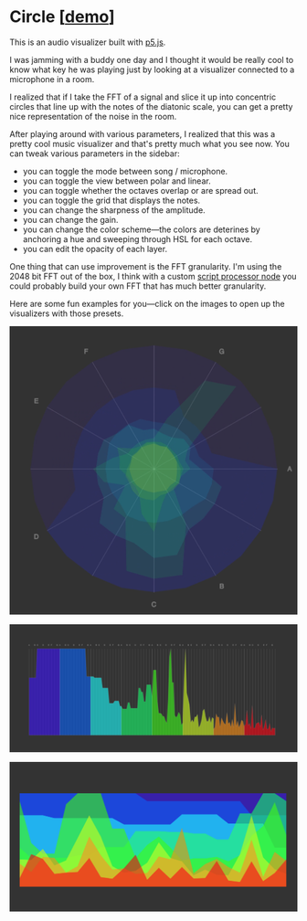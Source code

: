 # Circle [[demo](https://ccorcos.github.io/circle/)]

This is an audio visualizer built with [p5.js](http://p5js.org/).

I was jamming with a buddy one day and I thought it would be really cool to know what key he was playing just by looking at a visualizer connected to a microphone in a room.

I realized that if I take the FFT of a signal and slice it up into concentric circles that line up with the notes of the diatonic scale, you can get a pretty nice representation of the noise in the room.

After playing around with various parameters, I realized that this was a pretty cool music visualizer and that's pretty much what you see now. You can tweak various parameters in the sidebar:

- you can toggle the mode between song / microphone.
- you can toggle the view between polar and linear.
- you can toggle whether the octaves overlap or are spread out.
- you can toggle the grid that displays the notes.
- you can change the sharpness of the amplitude.
- you can change the gain.
- you can change the color scheme&mdash;the colors are deterines by anchoring a hue and sweeping through HSL for each octave.
- you can edit the opacity of each layer.

One thing that can use improvement is the FFT granularity. I'm using the 2048 bit FFT out of the box, I think with a custom [script processor node](https://developer.mozilla.org/en-US/docs/Web/API/ScriptProcessorNode) you could probably build your own FFT that has much better granularity.

Here are some fun examples for you&mdash;click on the images to open up the visualizers with those presets.

[![](./assets/logo.png)](https://ccorcos.github.io/circle/?grid=true&mode=song&view=polar&overlap=true&sharpness=6.02&gain=1.00&hue=254.23&sweep=-28.53&radius=0.37&opacity=0.10)

[![](./assets/linear-spread.png)](https://ccorcos.github.io/circle/?grid=true&mode=song&view=linear&overlap=false&sharpness=5.01&gain=1.00&hue=254.23&sweep=-36.65&radius=0.37&opacity=0.60)

[![](./assets/linear.png)](https://ccorcos.github.io/circle/?grid=false&mode=song&view=linear&overlap=true&sharpness=3.13&gain=1.00&hue=254.23&sweep=-36.65&radius=0.37&opacity=0.60)

